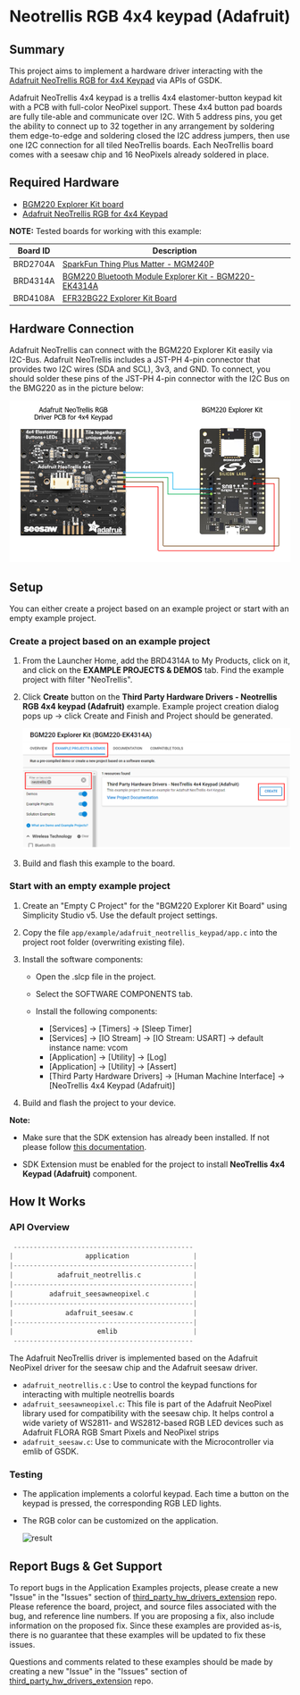 # Neotrellis RGB 4x4 keypad (Adafruit) #

## Summary ##

This project aims to implement a hardware driver interacting with the [Adafruit NeoTrellis RGB for 4x4 Keypad](https://www.adafruit.com/product/3954) via APIs of GSDK.

Adafruit NeoTrellis 4x4 keypad is a trellis 4x4 elastomer-button keypad kit with a PCB with full-color NeoPixel support. These 4x4 button pad boards are fully tile-able and communicate over I2C. With 5 address pins, you get the ability to connect up to 32 together in any arrangement by soldering them edge-to-edge and soldering closed the I2C address jumpers, then use one I2C connection for all tiled NeoTrellis boards. Each NeoTrellis board comes with a seesaw chip and 16 NeoPixels already soldered in place.

## Required Hardware ##

- [BGM220 Explorer Kit board](https://www.silabs.com/development-tools/wireless/bluetooth/bgm220-explorer-kit)
- [Adafruit NeoTrellis RGB for 4x4 Keypad](https://www.adafruit.com/product/3954)

**NOTE:**
Tested boards for working with this example:

| Board ID | Description  |
| ---------------------- | ------ |
| BRD2704A | [SparkFun Thing Plus Matter - MGM240P](https://www.sparkfun.com/products/20270)    |
| BRD4314A | [BGM220 Bluetooth Module Explorer Kit - BGM220-EK4314A](https://www.silabs.com/development-tools/wireless/bluetooth/bgm220-explorer-kit?tab=overview)  |
| BRD4108A | [EFR32BG22 Explorer Kit Board](https://www.silabs.com/development-tools/wireless/bluetooth/bg22-explorer-kit?tab=overview)  |

## Hardware Connection ##

Adafruit NeoTrellis can connect with the BGM220 Explorer Kit easily via I2C-Bus. Adafruit NeoTrellis includes a JST-PH 4-pin connector that provides two I2C wires (SDA and SCL), 3v3, and GND. To connect, you should solder these pins of the JST-PH 4-pin connector with the I2C Bus on the BMG220 as in the picture below:

![connection](image/connection.png)

## Setup ##

You can either create a project based on an example project or start with an empty example project.

### Create a project based on an example project ###

1. From the Launcher Home, add the BRD4314A to My Products, click on it, and click on the **EXAMPLE PROJECTS & DEMOS** tab. Find the example project with filter "NeoTrellis".

2. Click **Create** button on the **Third Party Hardware Drivers - Neotrellis RGB 4x4 keypad (Adafruit)** example. Example project creation dialog pops up -> click Create and Finish and Project should be generated.

   ![Create_example](image/create_example.png)

3. Build and flash this example to the board.

### Start with an empty example project ###

1. Create an "Empty C Project" for the "BGM220 Explorer Kit Board" using Simplicity Studio v5. Use the default project settings.

2. Copy the file `app/example/adafruit_neotrellis_keypad/app.c` into the project root folder (overwriting existing file).

3. Install the software components:

   - Open the .slcp file in the project.

   - Select the SOFTWARE COMPONENTS tab.

   - Install the following components:

      - [Services] → [Timers] → [Sleep Timer]
      - [Services] → [IO Stream] → [IO Stream: USART] → default instance name: vcom
      - [Application] → [Utility] → [Log]
      - [Application] → [Utility] → [Assert]
      - [Third Party Hardware Drivers] → [Human Machine Interface] → [NeoTrellis 4x4 Keypad (Adafruit)]

4. Build and flash the project to your device.

**Note:**

- Make sure that the SDK extension has already been installed. If not please follow [this documentation](https://github.com/SiliconLabs/third_party_hw_drivers_extension/blob/master/README.md#how-to-add-to-simplicity-studio-ide).

- SDK Extension must be enabled for the project to install **NeoTrellis 4x4 Keypad (Adafruit)** component.

## How It Works ##

### API Overview ###

```c
 ---------------------------------------------
|                  application                |
|---------------------------------------------|
|           adafruit_neotrellis.c             |
|---------------------------------------------|
|         adafruit_seesawneopixel.c           |
|---------------------------------------------|
|             adafruit_seesaw.c               |
|---------------------------------------------|
|                     emlib                   |
 ---------------------------------------------
```

The Adafruit NeoTrellis driver is implemented based on the Adafruit NeoPixel driver for the seesaw chip and the Adafruit seesaw driver.

- `adafruit_neotrellis.c` : Use to control the keypad functions for interacting with multiple neotrellis boards
- `adafruit_seesawneopixel.c`: This file is part of the Adafruit NeoPixel library used for compatibility with the seesaw chip. It helps control a wide variety of WS2811- and WS2812-based RGB LED devices such as Adafruit FLORA RGB Smart Pixels and NeoPixel strips
- `adafruit_seesaw.c`: Use to communicate with the Microcontroller via emlib of GSDK.

### Testing ###

- The application implements a colorful keypad. Each time a button on the keypad is pressed, the corresponding RGB LED lights.

- The RGB color can be customized on the application.

   ![result](image/result_test.gif)

## Report Bugs & Get Support ##

To report bugs in the Application Examples projects, please create a new "Issue" in the "Issues" section of [third_party_hw_drivers_extension](https://github.com/SiliconLabs/third_party_hw_drivers_extension) repo. Please reference the board, project, and source files associated with the bug, and reference line numbers. If you are proposing a fix, also include information on the proposed fix. Since these examples are provided as-is, there is no guarantee that these examples will be updated to fix these issues.

Questions and comments related to these examples should be made by creating a new "Issue" in the "Issues" section of [third_party_hw_drivers_extension](https://github.com/SiliconLabs/third_party_hw_drivers_extension) repo.
